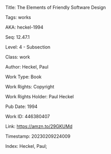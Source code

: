 Title:  The Elements of Friendly Software Design

Tags:   works

AKA:    heckel-1994

Seq:    12.47.1

Level:  4 - Subsection

Class:  work

Author: Heckel, Paul

Work Type: Book

Work Rights: Copyright

Work Rights Holder: Paul Heckel

Pub Date: 1994

Work ID: 446380407

Link:   https://amzn.to/29GKUMd

Timestamp: 20230209224009

Index:  Heckel, Paul; 
